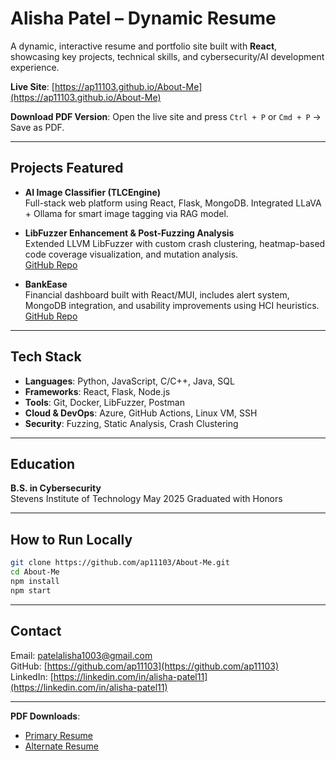 # Alisha Patel – Dynamic Resume

A dynamic, interactive resume and portfolio site built with **React**, showcasing key projects, technical skills, and cybersecurity/AI development experience.

**Live Site**: [https://ap11103.github.io/About-Me](https://ap11103.github.io/About-Me)


**Download PDF Version**: Open the live site and press `Ctrl + P` or `Cmd + P` → Save as PDF.

---

## Projects Featured

- **AI Image Classifier (TLCEngine)**  
  Full-stack web platform using React, Flask, MongoDB. Integrated LLaVA + Ollama for smart image tagging via RAG model.  

- **LibFuzzer Enhancement & Post-Fuzzing Analysis**  
  Extended LLVM LibFuzzer with custom crash clustering, heatmap-based code coverage visualization, and mutation analysis.  
  [GitHub Repo](https://github.com/ap11103/libfuzzer-analysis)

- **BankEase**  
  Financial dashboard built with React/MUI, includes alert system, MongoDB integration, and usability improvements using HCI heuristics.  
  [GitHub Repo](https://github.com/ap11103/BankEase)

---

## Tech Stack

- **Languages**: Python, JavaScript, C/C++, Java, SQL
- **Frameworks**: React, Flask, Node.js
- **Tools**: Git, Docker, LibFuzzer, Postman
- **Cloud & DevOps**: Azure, GitHub Actions, Linux VM, SSH
- **Security**: Fuzzing, Static Analysis, Crash Clustering

---

## Education

**B.S. in Cybersecurity**  
Stevens Institute of Technology 
May 2025
Graduated with Honors

---

## How to Run Locally

```bash
git clone https://github.com/ap11103/About-Me.git
cd About-Me
npm install
npm start
```

---

## Contact

Email: [patelalisha1003@gmail.com](mailto:patelalisha1003@gmail.com)  
GitHub: [https://github.com/ap11103](https://github.com/ap11103)  
LinkedIn: [https://linkedin.com/in/alisha-patel11](https://linkedin.com/in/alisha-patel11)

---

**PDF Downloads**:
- [Primary Resume](public/Resume.pdf)
- [Alternate Resume](public/Resume_2.pdf)
